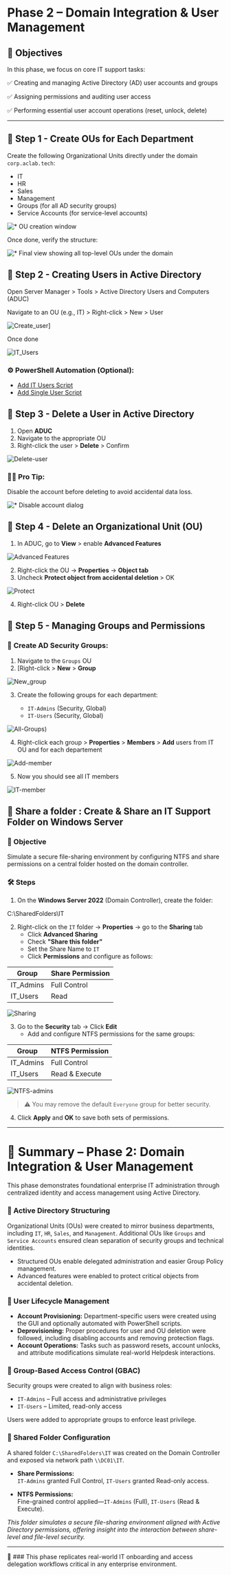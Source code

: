 # **Phase 2 – Domain Integration & User Management**

## 🎯 **Objectives**

In this phase, we focus on core IT support tasks:

✅ Creating and managing Active Directory (AD) user accounts and groups

✅ Assigning permissions and auditing user access

✅ Performing essential user account operations (reset, unlock, delete)

---

## 🔴 **Step 1 - Create OUs for Each Department**

Create the following Organizational Units directly under the domain `corp.aclab.tech`:

* IT
* HR
* Sales
* Management
* Groups (for all AD security groups)
* Service Accounts (for service-level accounts)

![* OU creation window](https://github.com/AliChoukatli/CyberShield-Enterprise/blob/main/Screenshots/Phase%202/Create_OU.png)

Once done, verify the structure:

![* Final view showing all top-level OUs under the domain](https://github.com/AliChoukatli/CyberShield-Enterprise/blob/main/Screenshots/Phase%202/All_OU.png)

## 🔴 **Step 2 - Creating Users in Active Directory**

Open Server Manager > Tools > Active Directory Users and Computers (ADUC)

Navigate to an OU (e.g., IT) > Right-click > New > User
  
![Create_user](https://github.com/AliChoukatli/CyberShield-Enterprise/blob/main/Screenshots/Phase%202/Create_User.png)]
   

Once done

![IT_Users](https://github.com/AliChoukatli/CyberShield-Enterprise/blob/main/Screenshots/Phase%202/IT_users.png)


### ⚙️ **PowerShell Automation (Optional):**

* [Add IT Users Script](https://github.com/AliChoukatli/CyberShield-Enterprise/blob/main/IT_Support/PowerShell_Script/Add_IT_users.ps1)
* [Add Single User Script](https://github.com/AliChoukatli/CyberShield-Enterprise/blob/main/IT_Support/PowerShell_Script/Add_user.ps1)


## 🔴 **Step 3 - Delete a User in Active Directory**

1. Open **ADUC**
2. Navigate to the appropriate OU
3. Right-click the user > **Delete** > Confirm

![Delete-user](https://github.com/AliChoukatli/CyberShield-Enterprise/blob/main/Screenshots/Phase%202/delete_user.png)


### 🧑‍💻 **Pro Tip:**

Disable the account before deleting to avoid accidental data loss.

![* Disable account dialog](https://github.com/AliChoukatli/CyberShield-Enterprise/blob/main/Screenshots/Phase%202/Disable_acc.png)


## 🔴 **Step 4 - Delete an Organizational Unit (OU)**

1. In ADUC, go to **View** > enable **Advanced Features**

![Advanced Features](https://github.com/AliChoukatli/CyberShield-Enterprise/blob/main/Screenshots/Phase%202/Adv_feature.png)
   
2. Right-click the OU → **Properties** → **Object tab**  
3. Uncheck **Protect object from accidental deletion** > OK
   
![Protect](https://github.com/AliChoukatli/CyberShield-Enterprise/blob/main/Screenshots/Phase%202/protect.png)
   
4. Right-click OU > **Delete**


## 🔴 **Step 5 - Managing Groups and Permissions**

### 🔧 **Create AD Security Groups:**

1. Navigate to the `Groups` OU
2. [Right-click > **New** > **Group**
  
![New_group](https://github.com/AliChoukatli/CyberShield-Enterprise/blob/main/Screenshots/Phase%202/create_group.png)

3. Create the following groups for each department:

   * `IT-Admins` (Security, Global)
   * `IT-Users` (Security, Global)
  
 ![All-Groups)](https://github.com/AliChoukatli/CyberShield-Enterprise/blob/main/Screenshots/Phase%202/allgroups.png)
 
4. Right-click each group > **Properties** > **Members** > **Add** users from IT OU and for each departement

![Add-member](https://github.com/AliChoukatli/CyberShield-Enterprise/blob/main/Screenshots/Phase%202/add-member.png)

5. Now you should see all IT members

![IT-member](https://github.com/AliChoukatli/CyberShield-Enterprise/blob/main/Screenshots/Phase%202/IT-member.png)



## 📁 **Share a folder : Create & Share an IT Support Folder on Windows Server**

### 🎯 Objective
Simulate a secure file-sharing environment by configuring NTFS and share permissions on a central folder hosted on the domain controller.

### 🛠️ Steps

1. On the **Windows Server 2022** (Domain Controller), create the folder:

C:\SharedFolders\IT


2. Right-click on the `IT` folder → **Properties** → go to the **Sharing** tab  
   - Click **Advanced Sharing**
   - Check **"Share this folder"**
   - Set the Share Name to `IT`
   - Click **Permissions** and configure as follows:

| Group       | Share Permission |
|-------------|------------------|
| IT_Admins   | Full Control     |
| IT_Users    | Read             |

![Sharing](https://github.com/AliChoukatli/CyberShield-Enterprise/blob/main/Screenshots/Phase%202/Sharing.png)


3. Go to the **Security** tab → Click **Edit**  
   - Add and configure NTFS permissions for the same groups:

| Group       | NTFS Permission    |
|-------------|--------------------|
| IT_Admins   | Full Control       |
| IT_Users    | Read & Execute     |

![NTFS-admins](https://github.com/AliChoukatli/CyberShield-Enterprise/blob/main/Screenshots/Phase%202/NTFS-admin.png)

> ⚠️ You may remove the default `Everyone` group for better security.

4. Click **Apply** and **OK** to save both sets of permissions.

---

# 🧠 Summary – Phase 2: Domain Integration & User Management

This phase demonstrates foundational enterprise IT administration through centralized identity and access management using Active Directory.

### 🔹 Active Directory Structuring

Organizational Units (OUs) were created to mirror business departments, including `IT`, `HR`, `Sales`, and `Management`. Additional OUs like `Groups` and `Service Accounts` ensured clean separation of security groups and technical identities.

- Structured OUs enable delegated administration and easier Group Policy management.
- Advanced features were enabled to protect critical objects from accidental deletion.

### 🔹 User Lifecycle Management

- **Account Provisioning:** Department-specific users were created using the GUI and optionally automated with PowerShell scripts.
- **Deprovisioning:** Proper procedures for user and OU deletion were followed, including disabling accounts and removing protection flags.
- **Account Operations:** Tasks such as password resets, account unlocks, and attribute modifications simulate real-world Helpdesk interactions.

### 🔹 Group-Based Access Control (GBAC)

Security groups were created to align with business roles:

- `IT-Admins` – Full access and administrative privileges
- `IT-Users` – Limited, read-only access

Users were added to appropriate groups to enforce least privilege.

### 🔹 Shared Folder Configuration

A shared folder `C:\SharedFolders\IT` was created on the Domain Controller and exposed via network path `\\DC01\IT`.

- **Share Permissions:**  
  `IT-Admins` granted Full Control, `IT-Users` granted Read-only access.

- **NTFS Permissions:**  
  Fine-grained control applied—`IT-Admins` (Full), `IT-Users` (Read & Execute).

*This folder simulates a secure file-sharing environment aligned with Active Directory permissions, offering insight into the interaction between share-level and file-level security.*

---

🎯 ### This phase replicates real-world IT onboarding and access delegation workflows critical in any enterprise environment.


